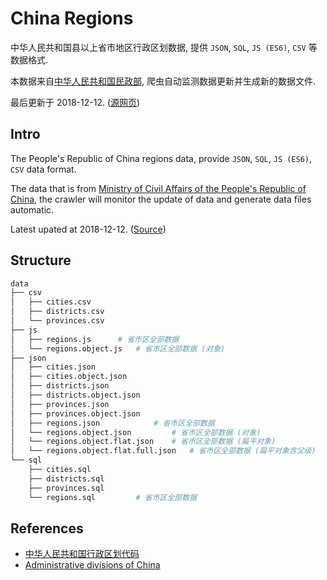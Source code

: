# China Regions

中华人民共和国县以上省市地区行政区划数据, 提供 `JSON`, `SQL`, `JS (ES6)`, `CSV` 等数据格式.

本数据来自[中华人民共和国民政部][1], 爬虫自动监测数据更新并生成新的数据文件.

最后更新于 2018-12-12. ([源网页][2])

## Intro

The People's Republic of China regions data, provide `JSON`, `SQL`, `JS (ES6)`, `CSV` data format.

The data that is from [Ministry of Civil Affairs of the People's Republic of China][1], the crawler will monitor the update of data and generate data files automatic.

Latest upated at 2018-12-12. ([Source][2])

## Structure
```bash
data
├── csv
│   ├── cities.csv
│   ├── districts.csv
│   └── provinces.csv
├── js
│   ├── regions.js 		# 省市区全部数据
│   └── regions.object.js 	# 省市区全部数据 (对象)
├── json
│   ├── cities.json
│   ├── cities.object.json
│   ├── districts.json
│   ├── districts.object.json
│   ├── provinces.json
│   ├── provinces.object.json
│   ├── regions.json 			# 省市区全部数据
│   └── regions.object.json 		# 省市区全部数据 (对象)
│   └── regions.object.flat.json 	# 省市区全部数据 (扁平对象)
│   └── regions.object.flat.full.json 	# 省市区全部数据 (扁平对象含父级)
└── sql
    ├── cities.sql
    ├── districts.sql
    ├── provinces.sql
    └── regions.sql 		# 省市区全部数据
```

## References

- [中华人民共和国行政区划代码][1]
- [Administrative divisions of China][3]

[1]: http://www.mca.gov.cn/article/sj/xzqh/2018/
[2]: http://www.mca.gov.cn/article/sj/xzqh/2018/201804-12/20181101021046.html
[3]: https://en.wikipedia.org/wiki/Administrative_divisions_of_China

